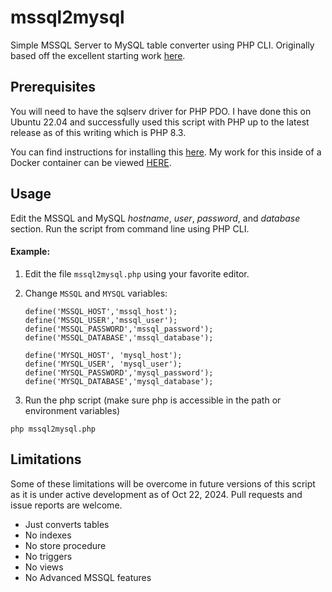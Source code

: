 # mssql2mysql #

Simple MSSQL Server to MySQL table converter using PHP CLI. Originally based off the excellent starting work [here](https://github.com/matriphe/mssql2mysql).

## Prerequisites ##

You will need to have the sqlserv driver for PHP PDO. I have done this on Ubuntu 22.04 and successfully used this script with PHP up to the latest release as of this writing which is PHP 8.3.

You can find instructions for installing this [here](https://learn.microsoft.com/en-us/sql/connect/php/installation-tutorial-linux-mac?view=sql-server-ver16#installing-on-ubuntu). My work for this inside of a Docker container can be viewed [HERE](https://github.com/ElusiveMind/mssql-ubuntu/blob/main/Dockerfile).

## Usage ##

Edit the MSSQL and MySQL *hostname*, *user*, *password*, and *database* section. Run the script from command line using PHP CLI.

#### Example:

1. Edit the file `mssql2mysql.php` using your favorite editor.

2. Change `MSSQL` and `MYSQL` variables:

    ```
    define('MSSQL_HOST','mssql_host');
    define('MSSQL_USER','mssql_user');
    define('MSSQL_PASSWORD','mssql_password');
    define('MSSQL_DATABASE','mssql_database');

    define('MYSQL_HOST', 'mysql_host');
    define('MYSQL_USER', 'mysql_user');
    define('MYSQL_PASSWORD','mysql_password');
    define('MYSQL_DATABASE','mysql_database');
    ```

3. Run the php script (make sure php is accessible in the path or environment variables)

  `php mssql2mysql.php`

## Limitations ##

Some of these limitations will be overcome in future versions of this script as it is under active development as of Oct 22, 2024. Pull requests and issue reports are welcome.

* Just converts tables
* No indexes
* No store procedure
* No triggers
* No views
* No Advanced MSSQL features
